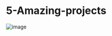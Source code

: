 # 5-Amazing-projects

![image](https://github.com/user-attachments/assets/2accca56-fb3a-4bc7-8cf2-2928a249cc13)
